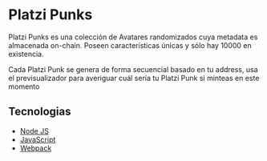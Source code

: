 # Platzi Punks

Platzi Punks es una colección de Avatares randomizados cuya metadata es almacenada on-chain. Poseen características únicas y sólo hay 10000 en existencia.

Cada Platzi Punk se genera de forma secuencial basado en tu address, usa el previsualizador para averiguar cuál sería tu Platzi Punk si minteas en este momento


## Tecnologias

 - [Node JS](https://nodejs.org/es/)
 - [JavaScript](https://developer.mozilla.org/es/docs/Web/JavaScript)
 - [Webpack](https://webpack.js.org/)

